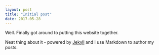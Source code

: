```yaml
---
layout: post
title: "Initial post"
date: 2017-05-28
---
```


Well. Finally got around to putting this website together.

Neat thing about it - powered by [Jekyll](http://jekyllrb.com) and I use Markdown to author my posts.
